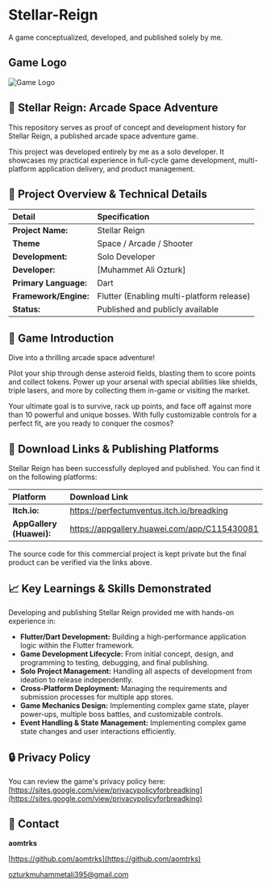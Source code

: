 # Stellar-Reign
A game conceptualized, developed, and published solely by me.

## Game Logo



![Game Logo](https://img.itch.zone/aW1hZ2UvMzkxODE3Ny8yMzM2MzY5Mi5wbmc=/original/MAJB7K.png)



## 🚀 Stellar Reign: Arcade Space Adventure
This repository serves as proof of concept and development history for Stellar Reign, a published arcade space adventure game.

This project was developed entirely by me as a solo developer. It showcases my practical experience in full-cycle game development, multi-platform application delivery, and product management.

## 🎯 Project Overview & Technical Details

| Detail | Specification |
| :--- | :--- |
| **Project Name:** | Stellar Reign |
| **Theme** | Space / Arcade / Shooter |
| **Development:** | Solo Developer |
| **Developer:** | [Muhammet Ali Ozturk] |
| **Primary Language:** | Dart |
| **Framework/Engine:** | Flutter (Enabling multi-platform release) |
| **Status:** | Published and publicly available |

## 🌟 Game Introduction
Dive into a thrilling arcade space adventure!

Pilot your ship through dense asteroid fields, blasting them to score points and collect tokens. Power up your arsenal with special abilities like shields, triple lasers, and more by collecting them in-game or visiting the market.

Your ultimate goal is to survive, rack up points, and face off against more than 10 powerful and unique bosses. With fully customizable controls for a perfect fit, are you ready to conquer the cosmos?

## 🔗 Download Links & Publishing Platforms
Stellar Reign has been successfully deployed and published. You can find it on the following platforms:

| Platform | Download Link |
| :--- | :--- |
| **Itch.io:** | https://perfectumventus.itch.io/breadking |
| **AppGallery (Huawei):** | https://appgallery.huawei.com/app/C115430081 |

The source code for this commercial project is kept private but the final product can be verified via the links above.

## 📈 Key Learnings & Skills Demonstrated
Developing and publishing Stellar Reign provided me with hands-on experience in:

* **Flutter/Dart Development:** Building a high-performance application logic within the Flutter framework.
* **Game Development Lifecycle:** From initial concept, design, and programming to testing, debugging, and final publishing.
* **Solo Project Management:** Handling all aspects of development from ideation to release independently.
* **Cross-Platform Deployment:** Managing the requirements and submission processes for multiple app stores.
* **Game Mechanics Design:** Implementing complex game state, player power-ups, multiple boss battles, and customizable controls.
* **Event Handling & State Management:** Implementing complex game state changes and user interactions efficiently.

## 🔒 Privacy Policy
You can review the game's privacy policy here:
[https://sites.google.com/view/privacypolicyforbreadking](https://sites.google.com/view/privacypolicyforbreadking)

## 📧 Contact
**aomtrks**

[https://github.com/aomtrks](https://github.com/aomtrks)

ozturkmuhammetali395@gmail.com
